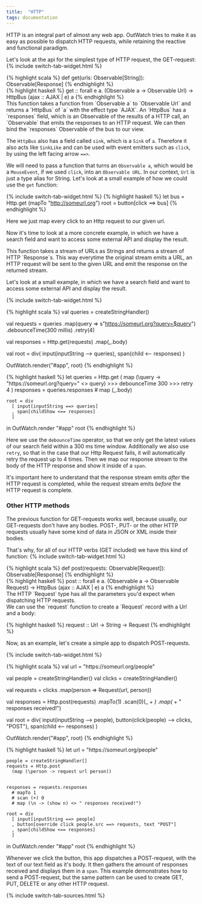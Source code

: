 ```yaml
---
title:  "HTTP"
tags: documentation
---
```


HTTP is an integral part of almost any web app. OutWatch tries to make it as easy as possible to dispatch HTTP requests, while retaining the reactive and functional paradigm.

Let's look at the api for the simplest type of HTTP request, the GET-request:
{% include switch-tab-widget.html %}
<div class="lang-specific scala">
{% highlight scala %}
def get(urls: Observable[String]): Observable[Response]
{% endhighlight %}
</div>
<div class="lang-specific purescript">
{% highlight haskell %}
get :: forall e a. (Observable a -> Observable Url) -> HttpBus (ajax :: AJAX | e) a
{% endhighlight %}
</div>
<div class="lang-specific purescript" markdown="1">
This function takes a function from `Observable a` to `Observable Url` and returns a `HttpBus` of `a` with the effect type `AJAX`.
An `HttpBus` has a `responses` field, which is an Observable of the results of a HTTP call, an `Observable` that emits the responses to an HTTP request.
We can then bind the `responses` Observable of the bus to our view.

The `HttpBus` also has a field called `sink`, which is a `Sink` of `a`.
Therefore it also acts like `SinkLike` and can be used with event emitters such as `click`, by using the left facing arrow `==>`.

We will need to pass a function that turns an `Observable a`, which would be a `MouseEvent`, if we used `click`, into an `Observable URL`. In our context, `Url` is just a type alias for String. Let's look at a small example of how we could use the `get` function:

{% include switch-tab-widget.html %}
{% highlight haskell %}
let bus = Http.get (mapTo "http://someurl.org")
    root = button[click ==> bus]
{% endhighlight %}

Here we just map every click to an Http request to our given url.

Now it's time to look at a more concrete example, in which we have a search field and want to access some external API and display the result.

</div>
<div class="lang-specific scala" markdown="1">
This function takes a stream of URLs as Strings and returns a stream of HTTP `Response`s.
This way everytime the original stream emits a URL, an HTTP request will be sent to the given URL and emit the response on the returned stream.

Let's look at a small example, in which we have a search field and want to access some external API and display the result.
</div>

{% include switch-tab-widget.html %}
<div class="lang-specific scala">
{% highlight scala %}
val queries = createStringHandler()

val requests = queries
  .map(query => s"https://someurl.org?query=$query")
  .debounceTime(300 millis)
  .retry(4)

val responses = Http.get(requests)
  .map(_.body)

val root = div(
  input(inputString --> queries),
  span(child <-- responses)
)

OutWatch.render("#app", root)
{% endhighlight %}
</div>
<div class="lang-specific purescript">
{% highlight haskell %}
let queries = Http.get (
          map (\query -> "https://someurl.org?query=" <> query)
      >>> debounceTime 300
      >>> retry 4
    )
    responses = queries.responses
      # map (_.body)

    root = div
      [ input[inputString ==> queries]
      , span[childShow <== responses]
      ]

in OutWatch.render "#app" root
{% endhighlight %}
</div>

Here we use the `debounceTime` operator, so that we only get the latest values of our search field within a 300 ms time window.
Additionally we also use `retry`, so that in the case that our Http Request fails, it will automatically retry the request up to 4 times.
Then we map our response stream to the body of the HTTP response and show it inside of a `span`.

It's important here to understand that the response stream emits *after* the HTTP request is completed<span class="lang-specific scala" markdown="1">, while the request stream emits *before* the HTTP request is complete</span>.


### Other HTTP methods

The previous function for GET-requests works well, because usually, our GET-requests don't have any bodies. POST-, PUT- or the other HTTP requests usually have some kind of data in JSON or XML inside their bodies.

That's why, for all of our HTTP verbs (GET included) we have this kind of function:
{% include switch-tab-widget.html %}
<div class="lang-specific scala">
{% highlight scala %}
def post(requests: Observable[Request]): Observable[Response]
{% endhighlight %}
</div>
<div class="lang-specific purescript">
{% highlight haskell %}
post :: forall e a. (Observable a -> Observable Request) -> HttpBus (ajax :: AJAX | e) a
{% endhighlight %}
</div>
The HTTP `Request` type has all the parameters you'd expect when dispatching HTTP requests.

<div class="lang-specific purescript" markdown="1">
We can use the `request` function to create a `Request` record with a Url and a body:

{% highlight haskell %}
request :: Url -> String -> Request
{% endhighlight %}
</div>

Now, as an example, let's create a simple app to dispatch POST-requests.

{% include switch-tab-widget.html %}
<div class="lang-specific scala">
{% highlight scala %}
val url = "https://someurl.org/people"

val people = createStringHandler()
val clicks = createStringHandler()

val requests = clicks
  .map(person => Request(url, person))

val responses = Http.post(requests)
  .mapTo(1)
  .scan(0)(_ + _)
  .map(_ + " responses received!")

val root = div(
  input(inputString --> people),
  button(click(people) --> clicks, "POST"),
  span(child <-- responses)
)

OutWatch.render("#app", root)
{% endhighlight %}
</div>
<div class="lang-specific purescript">
{% highlight haskell %}
let url = "https://someurl.org/people"

    people = createStringHandler[]
    requests = Http.post
      (map (\person -> request url person))


    responses = requests.responses
      # mapTo 1
      # scan (+) 0
      # map (\n -> (show n) <> " responses received!")

    root = div
      [ input[inputString ==> people]
      , button[override click people.src ==> requests, text "POST"]
      , span[childShow <== responses]
      ]

in OutWatch.render "#app" root
{% endhighlight %}
</div>

Whenever we click the button, this app dispatches a POST-request, with the text of our text field as it's body.
It then gathers the amount of responses received and displays them in a `span`. This example demonstrates how to send a POST-request, but the same pattern can be used to create GET, PUT, DELETE or any other HTTP request.

{% include switch-tab-sources.html %}
